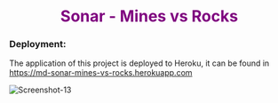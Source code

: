 <h1 align='center' style='color:purple'>Sonar - Mines vs Rocks</h1>


### Deployment: 
The application of this project is deployed to Heroku, it can be found in https://md-sonar-mines-vs-rocks.herokuapp.com



![Screenshot-13](https://user-images.githubusercontent.com/86875309/182231730-6ab0a594-7214-4d86-a261-123e184c16b8.png)
